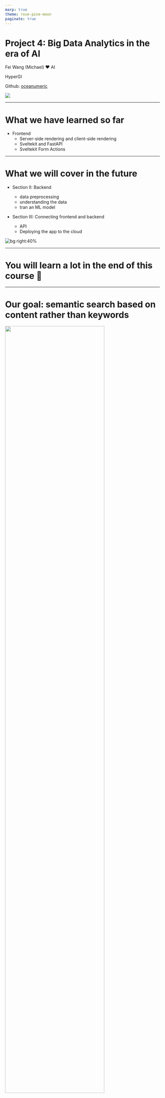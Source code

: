 ```yaml
---
marp: true
theme: rose-pine-moon
paginate: true
---
```



# Project 4: Big Data Analytics in the era of AI

Fei Wang (Michael) :heart: AI

HyperGI

Github: [oceanumeric](https://github.com/oceanumeric)


<img class="landing-img" src="https://media.giphy.com/media/lUZwWoJfL0c0HCIDRP/giphy.gif">

---

# What we have learned so far

- Frontend
    - Server-side rendering and client-side rendering
    - Sveltekit and FastAPI
    - Sveltekit Form Actions


--- 

# What we will cover in the future

- Section II: Backend
    - data preprocessing
    - understanding the data
    - tran an ML model

- Section III: Connecting frontend and backend
    - API
    - Deploying the app to the cloud

![bg right:40%](https://i1.sndcdn.com/artworks-000161343212-nl9o5i-t500x500.jpg)

---

# You will learn a lot in the end of this course :high_brightness:


--- 

# Our goal: semantic search based on content rather than keywords

<img style="width:80%" src="./images/viberary.png">

---

# Our dataset: Goodreads Book Graph Datasets

- <a href="https://mengtingwan.github.io/data/goodreads.html" target="_blank"> Goodreads Book Graph Datasets</a>
- <a href="https://www.goodreads.com/book/show/14318.Chronicles_Volume_One" target="_blank"> Goodreads Example</a>

- Total size: + 10GB (compressed); + 50GB (uncompressed)
- Number of books: 2.36M
- It can be called a big data project


---

# Data Engineering 101: the core

<img style="width:80%" src="./images/com-structure.png">



---

# Data Engineering 101: the core

<img style="width:80%" src="./images/com-structure2.png">


---

# Data Engineering 101: modern data stack

<img style="width:80%" src="https://miro.medium.com/v2/resize:fit:1088/1*utPC3ko2A-nJEmfqoWhxyw.png">


---

# Data Engineering 101: modern data stack

<img style="width:80%" src="https://www.xenonstack.com/hubfs/building-modern-data-stack.png">


---

# Data Engineering 101: too many tools

<img style="width:80%" src="./images/tmtools.png">


---

# How to navigate the modern data stack?

<img style="width:90%" src="./images/dataflow.png">


---

![bg fit](./images/downloaddemo1.png)


---

![bg contain](./images/downloaddemo2.png)


---

# Navigate the modern data stack

- You cannot speed up the data flow if you have to move the data from one tool to another
    - especially when the data is big
    - and it has to travel through the internet
- The top rule is to use less tools
    - with one more tool,
        - you have to learn it
        - you have to move the data to it


---

# Navigate the modern data stack

<img style="width:89%" src="./images/local-cloud.png">


---

# Navigate the modern data stack

<img style="width:80%" src="./images/bigquerydemo.png">


---

![bg fit](./images/offcloud.png)